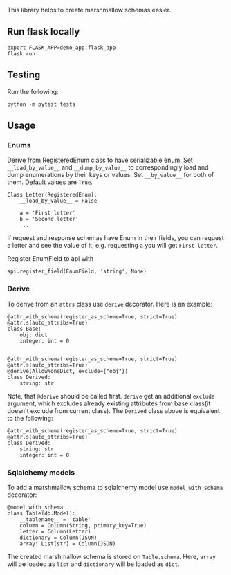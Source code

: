 This library helps to create marshmallow schemas easier.


## Run flask locally

```
export FLASK_APP=demo_app.flask_app
flask run
```

## Testing

Run the following:
```
python -m pytest tests
```

## Usage

### Enums

Derive from RegisteredEnum class to have serializable enum. Set `__load_by_value__` and `__dump_by_value__` to correspondingly load and dump enumerations by their keys or values. Set `__by_value__` for both of them. Default values are `True`.

```
Class Letter(RegisteredEnum):
    __load_by_value__ = False

    a = 'First letter'
    b = 'Second letter'
    ...
```

If request and response schemas have Enum in their fields, you can request a letter and see the value of it, e.g. requesting `a` you will get `First letter`.

Register EnumField to api with
```
api.register_field(EnumField, 'string', None)
```

### Derive

To derive from an `attrs` class use `derive` decorator. Here is an example:
```
@attr_with_schema(register_as_scheme=True, strict=True)
@attr.s(auto_attribs=True)
class Base:
    obj: dict
    integer: int = 0


@attr_with_schema(register_as_scheme=True, strict=True)
@attr.s(auto_attribs=True)
@derive(AllowNoneDict, exclude={"obj"})
class Derived:
    string: str
```

Note, that `@derive` should be called first. `derive` get an additional `exclude` argument, which excludes already existing attributes from base class(it doesn't exclude from current class).
The `Derived` class above is equivalent to the following:
```
@attr_with_schema(register_as_scheme=True, strict=True)
@attr.s(auto_attribs=True)
class Derived:
    string: str
    integer: int = 0
```

### Sqlalchemy models
To add a marshmallow schema to sqlalchemy model use `model_with_schema` decorator:

```
@model_with_schema
class Table(db.Model):
    __tablename__ = 'table'
    column = Column(String, primary_key=True)
    letter = Column(Letter)
    dictionary = Column(JSON)
    array: List[str] = Column(JSON)
```

The created marshmallow schema is stored on `Table.schema`. Here, `array` will be loaded as `list` and `dictionary` will be loaded as `dict`.
